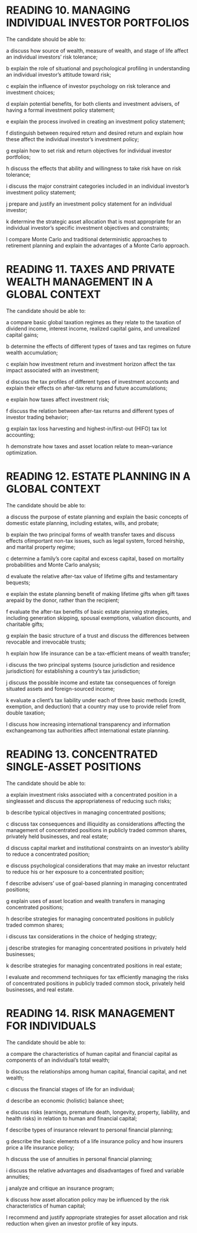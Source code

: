 # READING 10. MANAGING INDIVIDUAL INVESTOR PORTFOLIOS

The candidate should be able to:

a discuss how source of wealth, measure of wealth, and stage of life affect an individual investors’ risk tolerance;

b explain the role of situational and psychological profiling in understanding an individual investor’s attitude toward risk;

c explain the influence of investor psychology on risk tolerance and investment choices;

d explain potential benefits, for both clients and investment advisers, of having a formal investment policy statement;

e explain the process involved in creating an investment policy statement;

f distinguish between required return and desired return and explain how these affect the individual investor’s investment policy;

g explain how to set risk and return objectives for individual investor portfolios;

h discuss the effects that ability and willingness to take risk have on risk tolerance;

i discuss the major constraint categories included in an individual investor’s investment policy statement;

j prepare and justify an investment policy statement for an individual investor;

k determine the strategic asset allocation that is most appropriate for an individual investor’s specific investment objectives and constraints;

l compare Monte Carlo and traditional deterministic approaches to retirement planning and explain the advantages of a Monte Carlo approach.

# READING 11. TAXES AND PRIVATE WEALTH MANAGEMENT IN A GLOBAL CONTEXT

The candidate should be able to:

a compare basic global taxation regimes as they relate to the taxation of dividend income, interest income, realized capital gains, and unrealized capital gains;

b determine the effects of different types of taxes and tax regimes on future wealth accumulation;

c explain how investment return and investment horizon affect the tax impact associated with an investment;

d discuss the tax profiles of different types of investment accounts and explain their effects on after-tax returns and future accumulations;

e explain how taxes affect investment risk;

f discuss the relation between after-tax returns and different types of investor trading behavior;

g explain tax loss harvesting and highest-in/first-out (HIFO) tax lot accounting;

h demonstrate how taxes and asset location relate to mean–variance optimization.


# READING 12. ESTATE PLANNING IN A GLOBAL CONTEXT

The candidate should be able to:

a discuss the purpose of estate planning and explain the basic concepts of domestic estate planning, including estates, wills, and probate;

b explain the two principal forms of wealth transfer taxes and discuss effects ofimportant non-tax issues, such as legal system, forced heirship, and marital
property regime;

c determine a family’s core capital and excess capital, based on mortality probabilities and Monte Carlo analysis;

d evaluate the relative after-tax value of lifetime gifts and testamentary bequests;

e explain the estate planning benefit of making lifetime gifts when gift taxes arepaid by the donor, rather than the recipient;

f evaluate the after-tax benefits of basic estate planning strategies, including generation skipping, spousal exemptions, valuation discounts, and charitable gifts;

g explain the basic structure of a trust and discuss the differences between revocable and irrevocable trusts;

h explain how life insurance can be a tax-efficient means of wealth transfer;

i discuss the two principal systems (source jurisdiction and residence jurisdiction) for establishing a country’s tax jurisdiction;

j discuss the possible income and estate tax consequences of foreign situated assets and foreign-sourced income;

k evaluate a client’s tax liability under each of three basic methods (credit, exemption, and deduction) that a country may use to provide relief from double
taxation;

l discuss how increasing international transparency and information exchangeamong tax authorities affect international estate planning.

# READING 13. CONCENTRATED SINGLE-ASSET POSITIONS

The candidate should be able to:

a explain investment risks associated with a concentrated position in a singleasset and discuss the appropriateness of reducing such risks;

b describe typical objectives in managing concentrated positions;

c discuss tax consequences and illiquidity as considerations affecting the management of concentrated positions in publicly traded common shares, privately held businesses, and real estate;

d discuss capital market and institutional constraints on an investor’s ability to reduce a concentrated position;

e discuss psychological considerations that may make an investor reluctant to reduce his or her exposure to a concentrated position;

f describe advisers’ use of goal-based planning in managing concentrated positions;

g explain uses of asset location and wealth transfers in managing concentrated positions;

h describe strategies for managing concentrated positions in publicly traded common shares;

i discuss tax considerations in the choice of hedging strategy;

j describe strategies for managing concentrated positions in privately held businesses;

k describe strategies for managing concentrated positions in real estate;

l evaluate and recommend techniques for tax efficiently managing the risks of concentrated positions in publicly traded common stock, privately held businesses, and real estate.

# READING 14. RISK MANAGEMENT FOR INDIVIDUALS

The candidate should be able to:

a compare the characteristics of human capital and financial capital as components of an individual’s total wealth;

b discuss the relationships among human capital, financial capital, and net wealth;


c discuss the financial stages of life for an individual;

d describe an economic (holistic) balance sheet;

e discuss risks (earnings, premature death, longevity, property, liability, and health risks) in relation to human and financial capital;

f describe types of insurance relevant to personal financial planning;

g describe the basic elements of a life insurance policy and how insurers price a life insurance policy;

h discuss the use of annuities in personal financial planning;

i discuss the relative advantages and disadvantages of fixed and variable annuities;

j analyze and critique an insurance program;

k discuss how asset allocation policy may be influenced by the risk characteristics of human capital;

l recommend and justify appropriate strategies for asset allocation and risk reduction when given an investor profile of key inputs.
